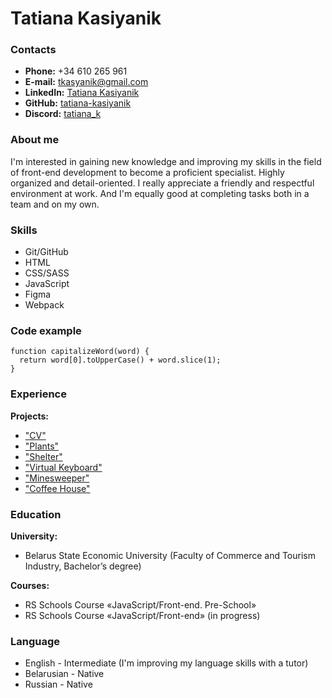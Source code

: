 # Tatiana Kasiyanik

### Contacts
* __Phone:__ +34 610 265 961
* __E-mail:__ tkasyanik@gmail.com
* __LinkedIn:__ [Tatiana Kasiyanik](https://www.linkedin.com/in/tatiana-kasiyanik-ba04b7257)
* __GitHub:__ [tatiana-kasiyanik](https://github.com/tatiana-kasiyanik)
* __Discord:__ [tatiana_k](https://discord.com/channels/@tatiana_kas)

### About me
   I'm interested in gaining new knowledge and improving my skills in the field of front-end development to become a proficient specialist. Highly organized and detail-oriented. I really appreciate a friendly and respectful environment at work. And I'm equally good at completing tasks both in a team and on my own.

### Skills
* Git/GitHub
* HTML
* CSS/SASS
* JavaScript
* Figma
* Webpack

### Code example
```
function capitalizeWord(word) {
  return word[0].toUpperCase() + word.slice(1);
}
```

### Experience
__Projects:__ 
* ["CV"](https://tatiana-kasiyanik.github.io/rsschool-cv/)
* ["Plants"](https://rolling-scopes-school.github.io/tatiana-kasiyanik-JSFEPRESCHOOL2022Q4/plants/)
* ["Shelter"](https://rolling-scopes-school.github.io/tatiana-kasiyanik-JSFE2023Q1/shelter/)
* ["Virtual Keyboard"](https://tatiana-kasiyanik.github.io/virtual-keyboard/)
* ["Minesweeper"](https://rolling-scopes-school.github.io/tatiana-kasiyanik-JSFE2023Q1/minesweeper/)
* ["Coffee House"](https://rolling-scopes-school.github.io/tatiana-kasiyanik-JSFE2023Q4/coffee-house/)

### Education
__University:__ 
* Belarus State Economic University (Faculty of Commerce and Tourism Industry, Bachelor’s degree)

__Courses:__ 
* RS Schools Course «JavaScript/Front-end. Pre-School»
* RS Schools Course «JavaScript/Front-end» (in progress)

### Language
* English - Intermediate (I'm improving my language skills with a tutor)
* Belarusian - Native
* Russian - Native